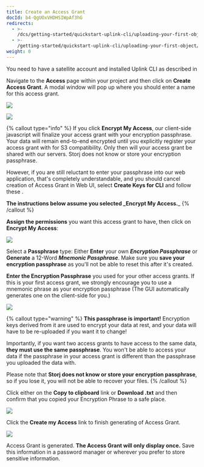 ```yaml
---
title: Create an Access Grant
docId: b4-QgUOxVHDHSIWpAf3hG
redirects:
  - >-
    /dcs/getting-started/quickstart-uplink-cli/uploading-your-first-object/create-first-access-grant
  - >-
    /getting-started/quickstart-uplink-cli/uploading-your-first-object/create-first-access-grant
weight: 0
---
```


You need to have a satellite account and installed Uplink CLI as described in [](docId:TbMdOGCAXNWyPpQmH6EOq)

Navigate to the **Access** page within your project and then click on **Create Access Grant**. A modal window will pop up where you should enter a name for this access grant.

![](https://link.storjshare.io/raw/jua7rls6hkx5556qfcmhrqed2tfa/docs/images/tDPWIcmlm5DNtndvZZ-oi_create-access-1.png)

![](https://link.storjshare.io/raw/jua7rls6hkx5556qfcmhrqed2tfa/docs/images/empZoglAtQ5qKj1VJRPj1_create-access-2.png)

{% callout type="info"  %}
If you click **Encrypt My Access**, our client-side javascript will finalize your access grant with your encryption passphrase. Your data will remain end-to-end encrypted until you explicitly register your access grant with [](docId:AsyYcUJFbO1JI8-Tu8tW3) for S3 compatibility. Only then will your access grant be shared with our servers. Storj does not know or store your encryption passphrase.

However, if you are still reluctant to enter your passphrase into our web application, that's completely understandable, and you should cancel creation of Access Grant in Web UI, select **Create Keys for CLI** and follow these [](docId:OXSINcFRuVMBacPvswwNU).

**The instructions below assume you selected \_Encrypt My Access.**\_
{% /callout %}

**Assign the permissions** you want this access grant to have, then click on **Encrypt My Access**:

![](https://link.storjshare.io/raw/jua7rls6hkx5556qfcmhrqed2tfa/docs/images/0uBSt2BPz_u4bP9mCtKyN_create-access-3.png)

Select a **Passphrase** type: Either **Enter** your own **_Encryption Passphrase_** or **Generate** a 12-Word **_Mnemonic Passphrase_**. Make sure you **save your encryption passphrase** as you'll not be able to reset this after it's created.

**Enter the Encryption Passphrase** you used for your other access grants. If this is your first access grant, we strongly encourage you to use a mnemonic phrase as your encryption passphrase (The GUI automatically generates one on the client-side for you.)

![](https://link.storjshare.io/raw/jua7rls6hkx5556qfcmhrqed2tfa/docs/images/yjlB4DU8MBNHzdSohxzUN_create-access-4.png)

{% callout type="warning"  %}
**This passphrase is important!** Encryption keys derived from it are used to encrypt your data at rest, and your data will have to be re-uploaded if you want it to change!

Importantly, if you want two access grants to have access to the same data, **they must use the same passphrase**. You won't be able to access your data if the passphrase in your access grant is different than the passphrase you uploaded the data with.

Please note that **Storj does not know or store your encryption passphrase**, so if you lose it, you will not be able to recover your files.
{% /callout %}

Click either on the **Copy to clipboard** link or **Download .txt** and then confirm that you copied your Encryption Phrase to a safe place.

![](https://link.storjshare.io/raw/jua7rls6hkx5556qfcmhrqed2tfa/docs/images/APMVw5JzZ74NLaYNPI7AS_create-access-5.png)

Click the **Create my Access** link to finish generating of Access Grant.

![](https://link.storjshare.io/raw/jua7rls6hkx5556qfcmhrqed2tfa/docs/images/hmCrRyczE1pi8g7jo2GN2_create-access-6.png)

Access Grant is generated. **The Access Grant will only display once.** Save this information in a password manager or wherever you prefer to store sensitive information.
